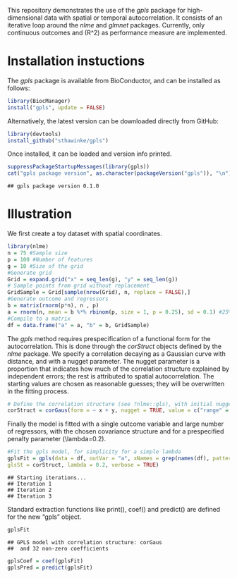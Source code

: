 
This repository demonstrates the use of the *gpls* package for
high-dimensional data with spatial or temporal autocorrelation. It
consists of an iterative loop around the *nlme*  and *glmnet*  packages.
Currently, only continuous outcomes and \(R^2\) as performance measure
are implemented.

# Installation instuctions

The *gpls* package is available from BioConductor, and can be installed
as follows:

``` r
library(BiocManager)
install("gpls", update = FALSE)
```

Alternatively, the latest version can be downloaded directly from
GitHub:

``` r
library(devtools)
install_github("sthawinke/gpls")
```

Once installed, it can be loaded and version info printed.

``` r
suppressPackageStartupMessages(library(gpls))
cat("gpls package version", as.character(packageVersion("gpls")), "\n")
```

    ## gpls package version 0.1.0

# Illustration

We first create a toy dataset with spatial coordinates.

``` r
library(nlme)
n = 75 #Sample size
p = 100 #Number of features
g = 10 #Size of the grid
#Generate grid
Grid = expand.grid("x" = seq_len(g), "y" = seq_len(g))
# Sample points from grid without replacement
GridSample = Grid[sample(nrow(Grid), n, replace = FALSE),]
#Generate outcome and regressors
b = matrix(rnorm(p*n), n , p)
a = rnorm(n, mean = b %*% rbinom(p, size = 1, p = 0.25), sd = 0.1) #25% signal
#Compile to a matrix
df = data.frame("a" = a, "b" = b, GridSample)
```

The *gpls* method requires prespecification of a functional form for the
autocorrelation. This is done through the *corStruct* objects defined by
the *nlme* package. We specify a correlation decaying as a Gaussian
curve with distance, and with a nugget parameter. The nugget parameter
is a proportion that indicates how much of the correlation structure
explained by independent errors; the rest is attributed to spatial
autocorrelation. The starting values are chosen as reasonable guesses;
they will be overwritten in the fitting process.

``` r
# Define the correlation structure (see ?nlme::gls), with initial nugget 0.5 and range 5
corStruct = corGaus(form = ~ x + y, nugget = TRUE, value = c("range" = 5, "nugget" = 0.5))
```

Finally the model is fitted with a single outcome variable and large
number of regressors, with the chosen covariance structure and for a
prespecified penalty parameter \(\lambda=0.2\).

``` r
#Fit the gpls model, for simplicity for a simple lambda
gplsFit = gpls(data = df, outVar = "a", xNames = grep(names(df), pattern = "b", value =TRUE),
glsSt = corStruct, lambda = 0.2, verbose = TRUE)
```

    ## Starting iterations...
    ## Iteration 1 
    ## Iteration 2 
    ## Iteration 3

Standard extraction functions like print(), coef() and predict() are
defined for the new “gpls” object.

``` r
gplsFit
```

    ## GPLS model with correlation structure: corGaus 
    ##  and 32 non-zero coefficients

``` r
gplsCoef = coef(gplsFit)
gplsPred = predict(gplsFit)
```
